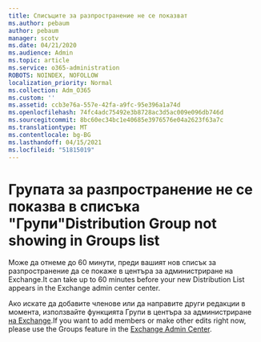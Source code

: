 ```yaml
---
title: Списъците за разпространение не се показват
ms.author: pebaum
author: pebaum
manager: scotv
ms.date: 04/21/2020
ms.audience: Admin
ms.topic: article
ms.service: o365-administration
ROBOTS: NOINDEX, NOFOLLOW
localization_priority: Normal
ms.collection: Adm_O365
ms.custom: ''
ms.assetid: ccb3e76a-557e-42fa-a9fc-95e396a1a74d
ms.openlocfilehash: 74fc4adc75492e3b8728ac3d5ac009e096db746d
ms.sourcegitcommit: 8bc60ec34bc1e40685e3976576e04a2623f63a7c
ms.translationtype: MT
ms.contentlocale: bg-BG
ms.lasthandoff: 04/15/2021
ms.locfileid: "51815019"
---
```

# <a name="distribution-group-not-showing-in-groups-list"></a><span data-ttu-id="d2a57-102">Групата за разпространение не се показва в списъка "Групи"</span><span class="sxs-lookup"><span data-stu-id="d2a57-102">Distribution Group not showing in Groups list</span></span>

<span data-ttu-id="d2a57-103">Може да отнеме до 60 минути, преди вашият нов списък за разпространение да се покаже в центъра за администриране на Exchange.</span><span class="sxs-lookup"><span data-stu-id="d2a57-103">It can take up to 60 minutes before your new Distribution List appears in the Exchange admin center center.</span></span>
  
<span data-ttu-id="d2a57-104">Ако искате да добавите членове или да направите други редакции в момента, използвайте функцията Групи в центъра за администриране [на Exchange](https://outlook.office365.com/ecp/?rfr=Admin_o365&amp;exsvurl=1&amp;mkt=en-US.aspx).</span><span class="sxs-lookup"><span data-stu-id="d2a57-104">If you want to add members or make other edits right now, please use the Groups feature in the [Exchange Admin Center](https://outlook.office365.com/ecp/?rfr=Admin_o365&amp;exsvurl=1&amp;mkt=en-US.aspx).</span></span>
  

